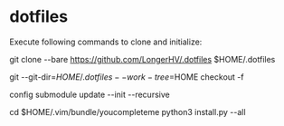 # dotfiles

Execute following commands to clone and initialize:

  git clone --bare https://github.com/LongerHV/.dotfiles $HOME/.dotfiles

  git --git-dir=$HOME/.dotfiles --work-tree=$HOME checkout -f

  config submodule update --init --recursive

  cd $HOME/.vim/bundle/youcompleteme
  python3 install.py --all
